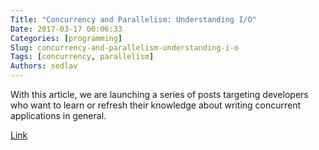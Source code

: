 ```yaml
---
Title: "Concurrency and Parallelism: Understanding I/O"
Date: 2017-03-17 00:06:33
Categories: [programming]
Slug: concurrency-and-parallelism-understanding-i-o
Tags: [concurrency, parallelism]
Authors: sedlav
---
```


With this article, we are launching a series of posts targeting developers who want to learn or refresh their knowledge about writing concurrent applications in general.

[Link](https://blog.risingstack.com/concurrency-and-parallelism-understanding-i-o/)
